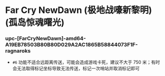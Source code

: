 # Far Cry NewDawn (极地战嚎新黎明) (孤岛惊魂曙光)

### upc-[FarCryNewDawn]-amd64-A19EB78503B80B80D029A2AC1865B58844073F1F-ragnaroks
- `#6` 功能不适合远距离传送，可能会造成游戏卡死，建议不大于 750 米；有时会无法取得标记坐标导致无法传送，标记一次哨站并取消标记即可

